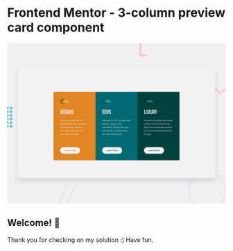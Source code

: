 
# Frontend Mentor - 3-column preview card component

![Design preview for the 3-column preview card component coding challenge](./design/desktop-preview.jpg)

## Welcome! 👋

Thank you for checking on my solution :)
Have fun.
